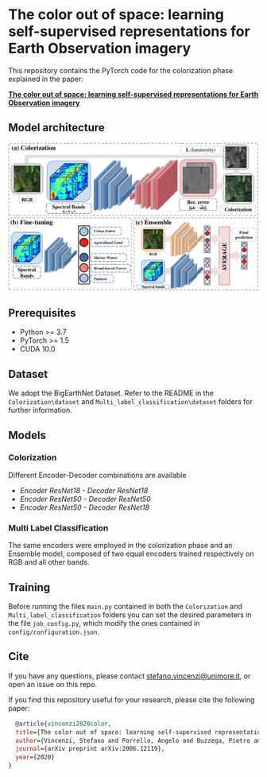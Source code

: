 # The color out of space: learning self-supervised representations for Earth Observation imagery
This repository contains the PyTorch code for the colorization phase explained in the paper:

**<a href="https://arxiv.org/abs/2006.12119">The color out of space: learning self-supervised representations for Earth Observation imagery</a>**  

## Model architecture
![Colorization & Multi-label classification - overview](colorization_framework-1.png)

## Prerequisites
* Python >= 3.7
* PyTorch >= 1.5
* CUDA 10.0

## Dataset
We adopt the BigEarthNet Dataset. Refer to the README in the ``Colorization\dataset`` and ``Multi_label_classification\dataset`` folders for further information.

## Models
### Colorization
Different Encoder-Decoder combinations are available
- *Encoder ResNet18 - Decoder ResNet18*
- *Encoder ResNet50 - Decoder ResNet50*
- *Encoder ResNet50 - Decoder ResNet18*
### Multi Label Classification
The same encoders were employed in the colorization phase and an Ensemble model, composed of two equal encoders trained respectively on RGB and all other bands.

## Training 
Before running the files ``main.py`` contained in both the ``Colorization`` and ``Multi_label_classification`` folders you can set the desired parameters in the file ``job_config.py``, which modify the ones contained in ``config/configuration.json``.

## Cite
If you have any questions, please contact [stefano.vincenzi@unimore.it](mailto:stefano.vincenzi@unimore.it), or open an issue on this repo. 

If you find this repository useful for your research, please cite the following paper:
```bibtex
  @article{vincenzi2020color,
  title={The color out of space: learning self-supervised representations for Earth                            Observation imagery},
  author={Vincenzi, Stefano and Porrello, Angelo and Buzzega, Pietro and Cipriano, Marco and Fronte,     Pietro and Cuccu, Roberto and Ippoliti, Carla and Conte, Annamaria and Calderara, Simone},
  journal={arXiv preprint arXiv:2006.12119},
  year={2020}
}
```
